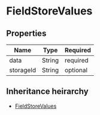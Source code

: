 

# FieldStoreValues

## Properties

Name | Type | Required
-------- | -------- | --------
data | String | required
storageId | String | optional




## Inheritance heirarchy


* [FieldStoreValues](FieldStoreValues.md)
